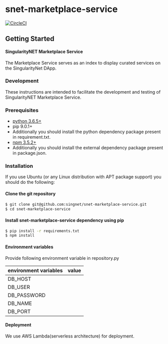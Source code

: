 # snet-marketplace-service

[![CircleCI](https://circleci.com/gh/singnet/snet-cli.svg?style=svg)](https://circleci.com/gh/singnet/snet-marketplace-service)
  
## Getting Started  
#### SingularityNET Marketplace Service  
The Marketplace Service serves as an index to display curated services on the SingularityNet DApp.
### Development
These instructions are intended to facilitate the development and testing of SingularityNET Marketplace Service.

### Prerequisites

* [python 3.6.5+](https://www.python.org/downloads/)
* pip 9.0.1+
* Additionally you should install the python dependency package present in requirement.txt.
* [npm 3.5.2+](#)
* Additionally you should install the external dependency package present in package.json.

### Installation
If you use Ubuntu (or any Linux distribution with APT package support) you should do the following:

#### Clone the git repository
```bash
$ git clone git@github.com:singnet/snet-marketplace-service.git
$ cd snet-marketplace-service
```

#### Install snet-marketplace-service dependency using pip
```bash
$ pip install -r requirements.txt
$ npm install
```
#### Environment variables
Provide following environment variable in repository.py

environment variables|value
-----|-----
DB_HOST|
DB_USER|
DB_PASSWORD|
DB_NAME|
DB_PORT|

#### Deployment
We use AWS Lambda(serverless architecture) for deployment.